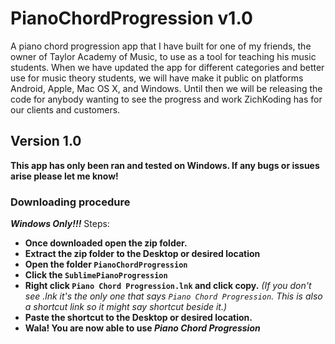 # PianoChordProgression v1.0
A piano chord progression app that I have built for one of my friends, the owner of Taylor Academy of Music, to use as a tool for teaching his music students. When we have updated the app for different categories and better use for music theory students, we will have make it public on platforms Android, Apple, Mac OS X, and Windows. Until then we will be releasing the code for anybody wanting to see the progress and work ZichKoding has for our clients and customers. 

## Version 1.0
__This app has only been ran and tested on Windows. If any bugs or issues arise please let me know!__

### **Downloading procedure**
**_Windows Only!!!_**
Steps:
* **Once downloaded open the zip folder.**
* **Extract the zip folder to the Desktop or desired location**
* **Open the folder `PianoChordProgression`**
* **Click the `SublimePianoProgression`**
* **Right click `Piano Chord Progression.lnk` and click copy.** *(If you don't see .lnk it's the only one that says _`Piano Chord Progression`_. This is also a shortcut link so it might say shortcut beside it.)*
* **Paste the shortcut to the Desktop or desired location.**
* __Wala! You are now able to use **_Piano Chord Progression_**__
